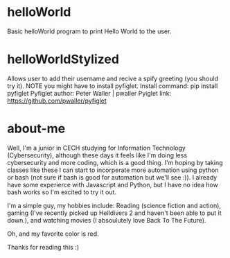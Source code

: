 # helloWorld
Basic helloWorld program to print Hello World to the user. 

# helloWorldStylized 
Allows user to add their username and recive a spify greeting (you should try it). 
NOTE you might have to install pyfiglet. Install command: pip install pyfiglet 
Pyfiglet author: Peter Waller | pwaller 
Pyiglet link: https://github.com/pwaller/pyfiglet

# about-me 
Well, I'm a junior in CECH studying for Information Technology (Cybersecurity), although these days it feels like I'm doing less cybersecurity and more coding, which is a good thing. I'm hoping by taking classes like these I can start to incorperate more automation using python or bash (not sure if bash is good for automation but we'll see :)). I already have some experierce with Javascript and Python, but I have no idea how bash works so I'm excited to try it out. 

I'm a simple guy, my hobbies include: Reading (science fiction and action), gaming (I've recently picked up Helldivers 2 and haven't been able to put it down.), and watching movies (I absoulutely love Back To The Future). 

Oh, and my favorite color is red. 

Thanks for reading this :)
